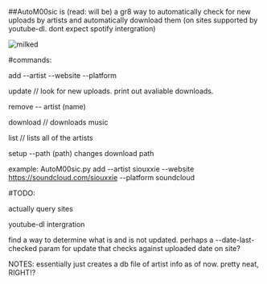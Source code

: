 ##AutoM00sic is (read: will be) a gr8 way to automatically check for new uploads by artists and automatically download them (on sites supported by youtube-dl. dont expect spotify intergration) 

![milked](https://cdn.discordapp.com/attachments/310843140976148482/900958098531946506/milked.png)

#commands:

add --artist --website --platform

update // look for new uploads. print out avaliable downloads. 

remove -- artist (name)

download // downloads music 

list // lists all of the artists 

setup --path (path) changes download path

example: AutoM00sic.py add --artist siouxxie --website https://soundcloud.com/siouxxie --platform soundcloud 

#TODO:

actually query sites 

youtube-dl intergration

find a way to determine what is and is not updated. perhaps a --date-last-checked param for update that checks against uploaded date on site? 

NOTES: essentially just creates a db file of artist info as of now. pretty neat, RIGHT!? 
